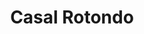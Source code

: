 ---
title: Casal Rotondo

mediaPath: /videos/cr_10_tha-1080p.mp4
mediaPosition:  []
mediaRotation:  []
mediaScale: 1
cameraFOV: 60

cameraPosition:  []
cameraTarget:  []

animationEntry: 
---